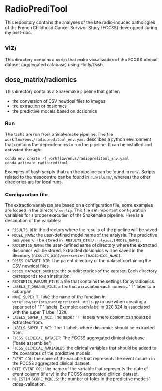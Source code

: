# RadioPrediTool

This repository contains the analyses of the late radio-induced pathologies of the French Childhood Cancer Survivor 
Study (FCCSS) developped during my post-doc.

 ## viz/
 This directory contains a script that make visualization of the FCCSS clinical dataset (aggregated database) 
 using Plotly/Dash.

 ## dose\_matrix/radiomics

This directory contains a Snakemake pipeline that gather:
- the conversion of CSV newdosi files to images
- the extraction of dosiomics
- the predictive models based on dosiomics

### Run

The tasks are run from a Snakemake pipeline. The file `workflow/envs/radiopreditool_env.yaml` describes a python 
environment that contains the dependencies to run the pipeline. It can be installed and activated through:

```
conda env create -f workflow/envs/radiopreditool_env.yaml
conda activate radiopreditool
```

Examples of bash scripts that run the pipeline can be found in `run/`. Scripts related to the mesocentre can be found in 
`run/slurm/`, whereas the other directories are for local runs.

### Configuration file

The extraction/analyzes are based on a configuration file, some examples are locaed in the directory `config`.
This file set important configuration variables for a proper execution of the Snakemake pipeline. Here is a description 
of the variables:

- `RESULTS_DIR`: the directory where the results of the pipeline will be saved
- `MODEL_NAME`: the user-defined model name of the analysis. The predictive analyses will be stored in 
`[RESULTS_DIR]/analyzes/[MODEL_NAME]`.
- `RADIOMICS_NAME`: the user-defined name of directory where the extracted dosiomics will be stored. Extracted dosiomics 
will be saved in the directory `[RESULTS_DIR]/extraction/[RADIOMICS_NAME]`.
- `DOSES_DATASET_DIR`: The parent directory of the dataset containing the CSV newdosi files.
- `DOSES_DATASET_SUBDIRS`: the subdirectories of the dataset. Each directory corresponds to an institution.
- `RADIOMICS_PARAMS_FILE`: a file that contains the settings for pyradiomics.
- `LABELS_T_ORGANS_FILE`: a file that associates each numeric "T" label to a suborgan.
- `NAME_SUPER_T_FUNC`: the name of the function in `workflow/scripts/radiopreditool_utils.py` to use when creating 
a super set of "T" labels. Example: each label in 320:324 is associated with the super T label 1320.
- `LABELS_SUPER_T_VOI`: The super "T" labels where dosiomics should be extracted from.
- `LABELS_SUPER_T_VOI`: The T labels where dosiomics should be extracted from.
- `FCCSS_CLINICAL_DATASET`: The FCCSS aggregated clinical database ("base assemblée")
- `FCCSS_CLINICAL_VARIABLES`: the clinical variables that should be added to the covariates of the predictive models.
- `EVENT_COL`: the name of the variable that represents the event column in the FCCSS aggregated clinical dataset.
- `DATE_EVENT_COL`: the name of the variable that represents the date of event column (if any) 
in the FCCSS aggregated clinical dataset.
- `NB_ESTIM_SCORE_MODELS`: the number of folds in the predictive models' cross-validation.


